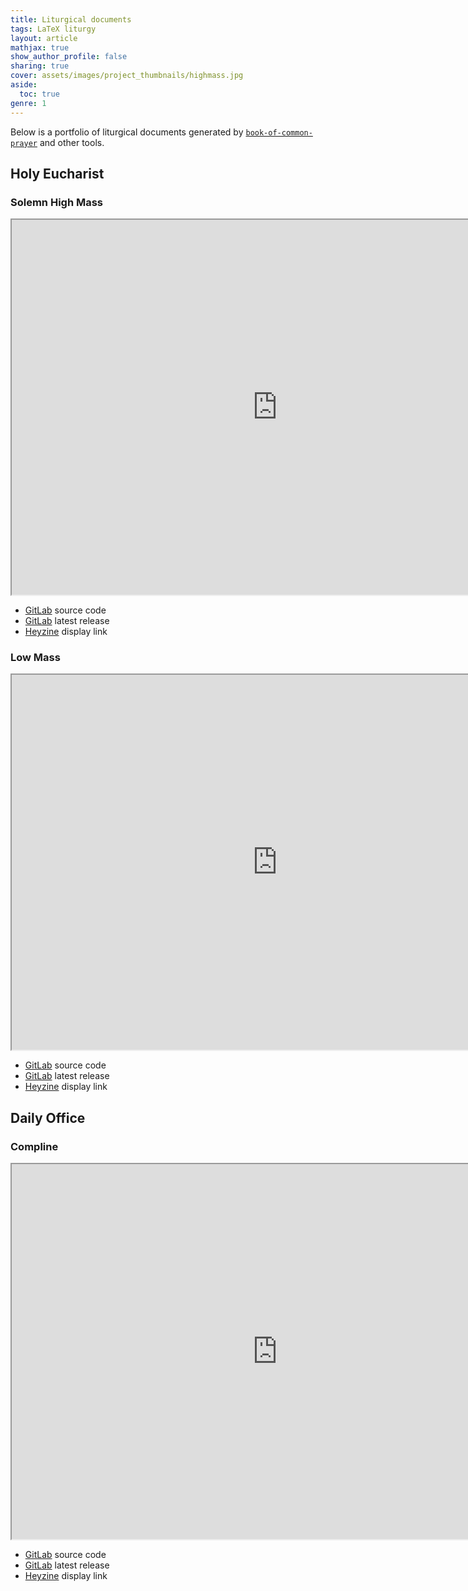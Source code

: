 ```yaml
---
title: Liturgical documents
tags: LaTeX liturgy
layout: article
mathjax: true
show_author_profile: false
sharing: true
cover: assets/images/project_thumbnails/highmass.jpg
aside:
  toc: true
genre: 1
---
```


Below is a portfolio of liturgical documents generated by [`book-of-common-prayer`](book-of-common-prayer.html) and other tools.

## Holy Eucharist

### Solemn High Mass

<iframe src="https://heyzine.com/flip-book/b6b8ce300e.html" width="850" height="600"></iframe>

* [GitLab](https://gitlab.com/cwtc/order-mass) source code
* [GitLab](https://gitlab.com/cwtc/order-mass/-/releases) latest release
* [Heyzine](https://heyzine.com/flip-book/b6b8ce300e.html) display link

### Low Mass

<iframe src="https://heyzine.com/flip-book/da319f27fa.html" width="850" height="600"></iframe>

* [GitLab](https://gitlab.com/cwtc/order-low-mass) source code
* [GitLab](https://gitlab.com/cwtc/order-low-mass/-/releases) latest release
* [Heyzine](https://heyzine.com/flip-book/da319f27fa.html) display link

## Daily Office

### Compline

<iframe src="https://heyzine.com/flip-book/05f10f6584.html" width="850" height="600"></iframe>

* [GitLab](https://gitlab.com/cwtc/order-psalms-compline) source code
* [GitLab](https://gitlab.com/cwtc/order-psalms-compline/-/releases/) latest release
* [Heyzine](https://heyzine.com/flip-book/05f10f6584.html) display link

